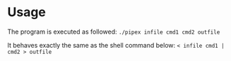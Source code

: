 # Usage
The program is executed as followed:
`./pipex infile cmd1 cmd2 outfile`

It behaves exactly the same as the shell command below:
`< infile cmd1 | cmd2 > outfile`
